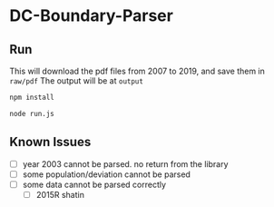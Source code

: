 # DC-Boundary-Parser

## Run

This will download the pdf files from 2007 to 2019, and save them in `raw/pdf`
The output will be at `output`

```bash
npm install

node run.js
```


## Known Issues

- [ ] year 2003 cannot be parsed. no return from the library
- [ ] some population/deviation cannot be parsed
- [ ] some data cannot be parsed correctly
  - [ ] 2015R shatin